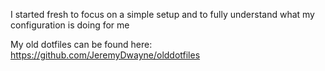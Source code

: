 I started fresh to focus on a simple setup and to fully understand what my configuration is doing for me

My old dotfiles can be found here: https://github.com/JeremyDwayne/olddotfiles
